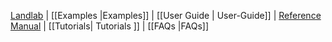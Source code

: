 [Landlab](http://landlab.github.io) |
[[Examples |Examples]] |
[[User Guide | User-Guide]] |
[Reference Manual](http://landlab.readthedocs.org/en/latest/#developer-documentation) |
[[Tutorials| Tutorials ]] |
[[FAQs |FAQs]]
